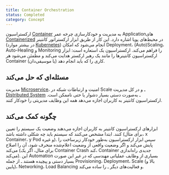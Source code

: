 ```yaml
---
title: Container Orchestration
status: Completed
category: Concept
---
```


ارکستراسیون [Container](/container/) به مدیریت و خودکارسازی چرخه عمر Applicationهای [Containerized](/containerization/) در محیط‌های پویا اشاره دارد. این کار از طریق ابزار ارکستراتور کانتینر (در بیشتر موارد [Kubernetes](/kubernetes/)) انجام می‌شود که امکان Deployment، (Auto)Scaling، Auto-Healing و Monitoring را فراهم می‌کند. ارکستراسیون یک استعاره است: ابزار ارکستراسیون کانتینرها را مانند یک رهبر ارکستر هدایت می‌کند و مطمئن می‌شود هر Container (یا موسیقی‌دان) کاری را که باید انجام دهد.

## مسئله‌ای که حل می‌کند

مدیریت [Microservice](/microservices-architecture/)، امنیت و ارتباطات شبکه در Scale ـ و در کل مدیریت [Distributed System](/distributed-systems/) ـ به‌صورت دستی بسیار دشوار یا حتی ناممکن است. ارکستراسیون کانتینر به کاربران اجازه می‌دهد همه این وظایف مدیریتی را خودکار کنند.

## چگونه کمک می‌کند

ابزارهای ارکستراسیون کانتینر به کاربران اجازه می‌دهند وضعیت یک سیستم را تعیین کنند. ابتدا مشخص می‌کنند که سیستم باید چه شکلی داشته باشد (برای مثال، x Container، y Pod و غیره). سپس ابزار ارکستراسیون به‌طور خودکار زیرساخت را پایش می‌کند و اگر وضعیت واقعی از وضعیت اعلام‌شده منحرف شود، آن را اصلاح می‌کند (برای مثال، اگر یک Container Crash کند، Container جدیدی راه‌اندازی می‌کند). این Automation بسیاری از وظایف عملیاتی مهندسی که در غیر این صورت بسیار دستی و پیچیده هستند ـ از جمله Provisioning، Deployment، Scale (بالا و پایین)، Networking، Load Balancing و فعالیت‌های دیگر ـ را ساده می‌کند.
